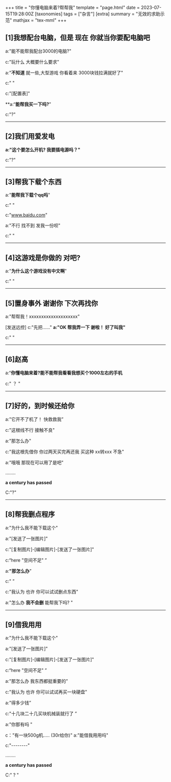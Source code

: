 +++
title = "你懂电脑来着?帮帮我"
template = "page.html"
date = 2023-07-15T19:28:00Z
[taxonomies]
tags = ["杂言"]
[extra]
summary = "无效的求助示范"
mathjax = "tex-mml"
+++


<!-- more -->

[1]我想配台电脑，但是 现在 你就当你要配电脑吧
----

a:"能不能帮我配台3000的电脑?"

c:"玩什么  大概要什么要求"

a:"**不知道**   就一些,大型游戏  你看着来 3000块钱拉满就好了"

c:"     "

c:"[配置表]"

**a:“**能帮我买一下吗?**”

c:"?"

----------

[2]我们用爱发电
----

**a:"这个要怎么开机? 我要插电源吗？"**

c:"?"

--------------

[3]帮我下载个东西
---

a:"**能帮我下载个qq吗**"

c:"     "

c:"www.baidu.com"

a:"不行 找不到  发我一份呗"

c:"    "

--------------------------

[4]这游戏是你做的   对吧?
---

a:"**为什么这个游戏没有中文啊**"

c:"   "

------------------------------------

[5]置身事外   谢谢你  下次再找你
-

a:"帮帮我！xxxxxxxxxxxxxxxxxxxx"

[发送远控]
c:"先把……"     **a:"OK 帮我弄一下 谢啦！   好了叫我"**

c:"    "

------------------------------

[6]赵高
-


a:“**你懂电脑来着?**能不能帮我看看我想买个**1000左右的手机**

c:" ？ "

----------------------------------------------------------

[7]好的，到时候还给你
-

a:"它开不了机了！  快救救我”

c:"这根线不行  接触不良"

a:"那怎么办"

c:"我这根先借你   你过两天买完再还我 买这种 xx转xxx 不急"

a:"哦哦  那现在可以用了是吧"

........

****a century has passed****

C:"?"

--------------------------------------------------------

[8]帮我删点程序
-

a:"为什么我不能下载这个"

a:"[发送了一张图片]"

c:"[复制图片]-[编辑图片]-[发送了一张图片]"

c:“here    "空间不足"  ”

a:**"那怎么办**”

c:"   ”

c:"我认为   也许   你可以试试删点东西"

a:"怎么办  **我不会删**  能帮我下吗? "

------------------------------------------------

[9]借我用用
-


a:"为什么我不能下载这个"

a:"[发送了一张图片]"

c:"[复制图片]-[编辑图片]-[发送了一张图片]"

c:“here    "空间不足"  ”

a:"那怎么办  我东西都挺重要的”

c:"我认为   也许   你可以试试再买一块硬盘"

a:"得多少钱”

c:"十几块二十几买块机械装就行了 ”

a:"你那有吗 "

c："有一块500g机.....  (30r给你)"  a:"能借我用用吗"

c:"--------"

........

****a century has passed****

C:" ? "

